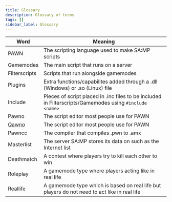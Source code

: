 ```yaml
---
title: Glossary
description: Glossary of terms
tags: []
sidebar_label: Glossary
---
```


| Word                                              | Meaning                                                                                                 |
|---------------------------------------------------|---------------------------------------------------------------------------------------------------------|
| PAWN                                              | The scripting language used to make SA:MP scripts                                                       |
| Gamemodes                                         | The main script that runs on a server                                                                   |
| Filterscripts                                     | Scripts that run alongside gamemodes                                                                    |
| Plugins                                           | Extra functions/capabilites added through a .dll (Windows) or .so (Linux) file                          |
| Include                                           | Pieces of script placed in .inc files to be included in Filterscripts/Gamemodes using `#include <name>` |
| Pawno                                             | The script editor most people use for PAWN                                                              |
| [Qawno](https://github.com/openmultiplayer/qawno) | The script editor most people use for PAWN                                                              |
| Pawncc                                            | The compiler that compiles .pwn to .amx                                                                 |
| Masterlist                                        | The server SA:MP stores its data on such as the Internet list                                           |
| Deathmatch                                        | A contest where players try to kill each other to win                                                   |
| Roleplay                                          | A gamemode type where players acting like in real life                                                  |
| Reallife                                          | A gamemode type which is based on real life but players do not need to act like in real life            |
